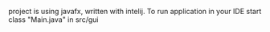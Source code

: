 project is using javafx, written with intelij.
To run application in your IDE start class "Main.java" in src/gui
